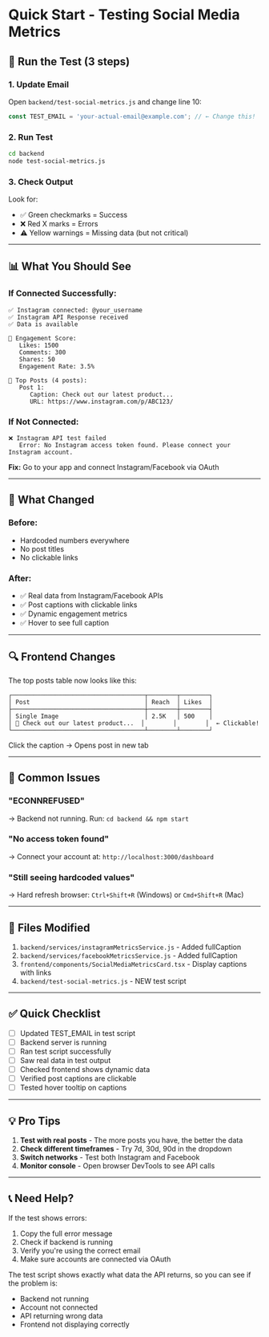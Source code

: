 # Quick Start - Testing Social Media Metrics

## 🚀 Run the Test (3 steps)

### 1. Update Email
Open `backend/test-social-metrics.js` and change line 10:
```javascript
const TEST_EMAIL = 'your-actual-email@example.com'; // ← Change this!
```

### 2. Run Test
```bash
cd backend
node test-social-metrics.js
```

### 3. Check Output
Look for:
- ✅ Green checkmarks = Success
- ❌ Red X marks = Errors
- ⚠️ Yellow warnings = Missing data (but not critical)

---

## 📊 What You Should See

### If Connected Successfully:
```
✅ Instagram connected: @your_username
✅ Instagram API Response received
✅ Data is available

💬 Engagement Score:
   Likes: 1500
   Comments: 300
   Shares: 50
   Engagement Rate: 3.5%

📝 Top Posts (4 posts):
   Post 1:
      Caption: Check out our latest product...
      URL: https://www.instagram.com/p/ABC123/
```

### If Not Connected:
```
❌ Instagram API test failed
   Error: No Instagram access token found. Please connect your Instagram account.
```

**Fix:** Go to your app and connect Instagram/Facebook via OAuth

---

## 🎯 What Changed

### Before:
- Hardcoded numbers everywhere
- No post titles
- No clickable links

### After:
- ✅ Real data from Instagram/Facebook APIs
- ✅ Post captions with clickable links
- ✅ Dynamic engagement metrics
- ✅ Hover to see full caption

---

## 🔍 Frontend Changes

The top posts table now looks like this:

```
┌─────────────────────────────────────┬────────┬────────┐
│ Post                                │ Reach  │ Likes  │
├─────────────────────────────────────┼────────┼────────┤
│ Single Image                        │ 2.5K   │ 500    │
│ 🔗 Check out our latest product...  │        │        │  ← Clickable!
└─────────────────────────────────────┴────────┴────────┘
```

Click the caption → Opens post in new tab

---

## 🐛 Common Issues

### "ECONNREFUSED"
→ Backend not running. Run: `cd backend && npm start`

### "No access token found"
→ Connect your account at: `http://localhost:3000/dashboard`

### "Still seeing hardcoded values"
→ Hard refresh browser: `Ctrl+Shift+R` (Windows) or `Cmd+Shift+R` (Mac)

---

## 📁 Files Modified

1. `backend/services/instagramMetricsService.js` - Added fullCaption
2. `backend/services/facebookMetricsService.js` - Added fullCaption
3. `frontend/components/SocialMediaMetricsCard.tsx` - Display captions with links
4. `backend/test-social-metrics.js` - NEW test script

---

## ✅ Quick Checklist

- [ ] Updated TEST_EMAIL in test script
- [ ] Backend server is running
- [ ] Ran test script successfully
- [ ] Saw real data in test output
- [ ] Checked frontend shows dynamic data
- [ ] Verified post captions are clickable
- [ ] Tested hover tooltip on captions

---

## 💡 Pro Tips

1. **Test with real posts** - The more posts you have, the better the data
2. **Check different timeframes** - Try 7d, 30d, 90d in the dropdown
3. **Switch networks** - Test both Instagram and Facebook
4. **Monitor console** - Open browser DevTools to see API calls

---

## 📞 Need Help?

If the test shows errors:
1. Copy the full error message
2. Check if backend is running
3. Verify you're using the correct email
4. Make sure accounts are connected via OAuth

The test script shows exactly what data the API returns, so you can see if the problem is:
- Backend not running
- Account not connected
- API returning wrong data
- Frontend not displaying correctly
